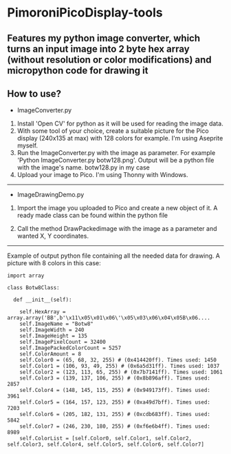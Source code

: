 # PimoroniPicoDisplay-tools
Features my python image converter, which turns an input image into 2 byte hex array (without resolution or color modifications) and micropython code for drawing it
---
How to use?
---
* ImageConverter.py
1. Install 'Open CV' for python as it will be used for reading the image data.
2. With some tool of your choice, create a suitable picture for the Pico display (240x135 at max) with 128 colors for example. I'm using Aseprite myself.
3. Run the ImageConverter.py with the image as parameter. For example 'Python ImageConverter.py botw128.png'. Output will be a python file with the image's name. botw128.py in my case
4. Upload your image to Pico. I'm using Thonny with Windows.

---


* ImageDrawingDemo.py
1. Import the image you uploaded to Pico and create a new object of it. A ready made class can be found within the python file

2. Call the method DrawPackedimage with the image as a parameter and wanted X, Y coordinates.
---
Example of output python file containing all the needed data for drawing. A picture with 8 colors in this case:

    import array

    class Botw8Class:

	  def __init__(self):  
  
		self.HexArray = array.array('BB',b'\x11\x05\x01\x06\'\x05\x03\x06\x04\x05B\x06....    
		self.ImageName = "Botw8"
		self.ImageWidth = 240
		self.ImageHeight = 135
		self.ImagePixelCount = 32400
		self.ImagePackedColorCount = 5257
		self.ColorAmount = 8
		self.Color0 = (65, 68, 32, 255) # (0x414420ff). Times used: 1450 
		self.Color1 = (106, 93, 49, 255) # (0x6a5d31ff). Times used: 1037 
		self.Color2 = (123, 113, 65, 255) # (0x7b7141ff). Times used: 1061 
		self.Color3 = (139, 137, 106, 255) # (0x8b896aff). Times used: 2857 
		self.Color4 = (148, 145, 115, 255) # (0x949173ff). Times used: 3961 
		self.Color5 = (164, 157, 123, 255) # (0xa49d7bff). Times used: 7203 
		self.Color6 = (205, 182, 131, 255) # (0xcdb683ff). Times used: 5842 
		self.Color7 = (246, 230, 180, 255) # (0xf6e6b4ff). Times used: 8989 
		self.ColorList = [self.Color0, self.Color1, self.Color2, self.Color3, self.Color4, self.Color5, self.Color6, self.Color7]
 

